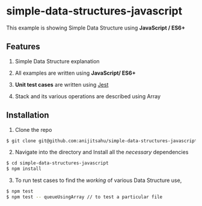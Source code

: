 # simple-data-structures-javascript

This example is showing Simple Data Structure using **JavaScript / ES6+**

## Features
1. Simple Data Structure explanation 
2. All examples are written using **JavaScript/ ES6+**
3. **Unit test cases** are written using [Jest](https://jestjs.io/docs/getting-started)

3. Stack and its various operations are described using Array


## Installation
1. Clone the repo
```bash
$ git clone git@github.com:anijitsahu/simple-data-structures-javascript.git
```

2. Navigate into the directory and Install all the *necessary* dependencies

```bash
$ cd simple-data-structures-javascript
$ npm install
```

3. To run test cases to find the *working* of various Data Structure use,

```bash
$ npm test
$ npm test -- queueUsingArray // to test a particular file
```
